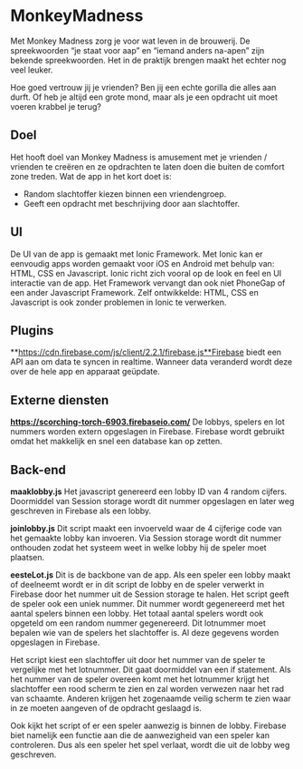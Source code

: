 # MonkeyMadness
Met Monkey Madness zorg je voor wat leven in de brouwerij. De spreekwoorden “je staat voor aap” en “iemand anders na-apen” zijn bekende spreekwoorden. Het in de praktijk brengen maakt het echter nog veel leuker. 

Hoe goed vertrouw jij je vrienden? Ben jij een echte gorilla die alles aan durft. Of heb je altijd een grote mond, maar als je een opdracht uit moet voeren krabbel je terug?


## Doel
Het hooft doel van Monkey Madness is amusement met je vrienden / vrienden te creëren en ze opdrachten te laten doen die buiten de comfort zone treden.
Wat de app in het kort doet is:
- Random slachtoffer kiezen binnen een vriendengroep.
- Geeft een opdracht met beschrijving door aan slachtoffer.

## UI
De UI van de app is gemaakt met Ionic Framework. Met Ionic kan er eenvoudig apps worden gemaakt voor iOS en Android met behulp van: HTML, CSS en Javascript. Ionic richt zich vooral op de look en feel en UI interactie van de app. Het Framework vervangt dan ook niet PhoneGap of een ander Javascript Framework. Zelf ontwikkelde: HTML, CSS en Javascript is ook zonder problemen in Ionic te verwerken.

## Plugins
**https://cdn.firebase.com/js/client/2.2.1/firebase.js**Firebase biedt een API aan om data te syncen in realtime. Wanneer data veranderd wordt deze over de hele app en apparaat geüpdate.


## Externe diensten 
**https://scorching-torch-6903.firebaseio.com/** De lobbys, spelers en lot nummers worden extern opgeslagen in Firebase. Firebase wordt gebruikt omdat het makkelijk en snel een database kan op zetten.  


## Back-end

**maaklobby.js** Het javascript genereerd een lobby ID van 4 random cijfers. Doormiddel van Session storage wordt dit nummer opgeslagen en later weg geschreven in Firebase als een lobby.

**joinlobby.js** Dit script maakt een invoerveld waar de 4 cijferige code van het gemaakte lobby kan invoeren. Via Session storage wordt dit nummer onthouden zodat het systeem weet in welke lobby hij de speler moet plaatsen.

**eesteLot.js** Dit is de backbone van de app. Als een speler een lobby maakt of deelneemt wordt er in dit script de lobby en de speler verwerkt in Firebase door het nummer uit de Session storage te halen. Het script geeft de speler ook een uniek nummer. Dit nummer wordt gegenereerd met het aantal spelers binnen een lobby. Het totaal aantal spelers wordt ook opgeteld om een random nummer gegenereerd. Dit lotnummer moet bepalen wie van de spelers het slachtoffer is. Al deze gegevens worden opgeslagen in Firebase.  

Het script kiest een slachtoffer uit door het nummer van de speler te vergelijke met het lotnummer. Dit gaat doormiddel van een if statement. Als het nummer van de speler overeen komt met het lotnummer krijgt het slachtoffer een rood scherm te zien en zal worden verwezen naar het rad van schaamte. Anderen krijgen het zogenaamde veilig scherm te zien waar in ze moeten aangeven of de opdracht geslaagd is. 

Ook kijkt het script of er een speler aanwezig is binnen de lobby. Firebase biet namelijk een functie aan die de aanwezigheid van een speler kan controleren. Dus als een speler het spel verlaat, wordt die uit de lobby weg geschreven.
